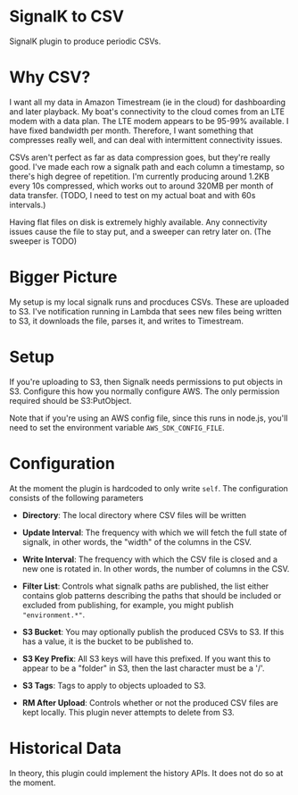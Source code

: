 # SignalK to CSV

SignalK plugin to produce periodic CSVs.

# Why CSV?

I want all my data in Amazon Timestream (ie in the cloud) for dashboarding and
later playback.  My boat's connectivity to the cloud comes from an LTE modem
with a data plan.  The LTE modem appears to be 95-99% available.  I have fixed
bandwidth per month.  Therefore, I want something that compresses really well,
and can deal with intermittent connectivity issues.

CSVs aren't perfect as far as data compression goes, but they're really good.
I've made each row a signalk path and each column a timestamp, so there's high
degree of repetition.  I'm currently producing around 1.2KB every 10s
compressed, which works out to around 320MB per month of data transfer.  (TODO,
I need to test on my actual boat and with 60s intervals.)

Having flat files on disk is extremely highly available.  Any connectivity
issues cause the file to stay put, and a sweeper can retry later on.  (The
sweeper is TODO)

# Bigger Picture

My setup is my local signalk runs and procduces CSVs.  These are uploaded to
S3.  I've notification running in Lambda that sees new files being written to
S3, it downloads the file, parses it, and writes to Timestream.

# Setup

If you're uploading to S3, then Signalk needs permissions to put objects in S3.
Configure this how you normally configure AWS.  The only permission required
should be S3:PutObject.

Note that if you're using an AWS config file, since this runs in node.js,
you'll need to set the environment variable `AWS_SDK_CONFIG_FILE`.

# Configuration

At the moment the plugin is hardcoded to only write `self`.  The configuration
consists of the following parameters

- __Directory__: The local directory where CSV files will be written

- __Update Interval__: The frequency with which we will fetch the full state of
  signalk, in other words, the "width" of the columns in the CSV.

- __Write Interval__: The frequency with which the CSV file is closed and a new
  one is rotated in.  In other words, the number of columns in the CSV.

- __Filter List__: Controls what signalk paths are published, the list either
  contains glob patterns describing the paths that should be included or
  excluded from publishing, for example, you might publish `"environment.*"`.

- __S3 Bucket__: You may optionally publish the produced CSVs to S3.  If this
  has a value, it is the bucket to be published to.

- __S3 Key Prefix__: All S3 keys will have this prefixed.  If you want this to
  appear to be a "folder" in S3, then the last character must be a '/'.

- __S3 Tags__: Tags to apply to objects uploaded to S3.

- __RM After Upload__: Controls whether or not the produced CSV files are kept
  locally.  This plugin never attempts to delete from S3.

# Historical Data

In theory, this plugin could implement the history APIs.  It does not do so at
the moment.

